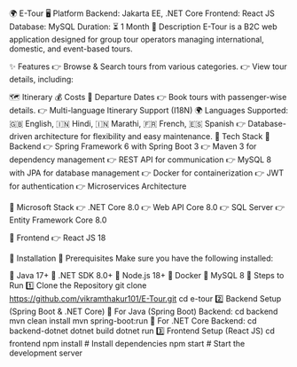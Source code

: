 🌍 E-Tour
🖥 Platform
Backend: Jakarta EE, .NET Core Frontend: React JS Database: MySQL Duration: ⏳ 1 Month
📌 Description
E-Tour is a B2C web application designed for group tour operators managing international, domestic, and event-based tours.

✨ Features
👉 Browse & Search tours from various categories.
👉 View tour details, including:

🗺 Itinerary 💰 Costs 📅 Departure Dates
👉 Book tours with passenger-wise details.
👉 Multi-language Itinerary Support (I18N) 🌍 Languages Supported: 🇬🇧 English, 🇮🇳 Hindi, 🇮🇳 Marathi, 🇫🇷 French, 🇪🇸 Spanish
👉 Database-driven architecture for flexibility and easy maintenance.
🚀 Tech Stack
🧐 Backend
👉 Spring Framework 6 with Spring Boot 3
👉 Maven 3 for dependency management
👉 REST API for communication
👉 MySQL 8 with JPA for database management
👉 Docker for containerization
👉 JWT for authentication
👉 Microservices Architecture

🏢 Microsoft Stack
👉 .NET Core 8.0
👉 Web API Core 8.0
👉 SQL Server
👉 Entity Framework Core 8.0

🎨 Frontend
👉 React JS 18

📅 Installation
🧠 Prerequisites
Make sure you have the following installed:

🔹 Java 17+ 🔹 .NET SDK 8.0+ 🔹 Node.js 18+ 🔹 Docker 🔹 MySQL 8
📌 Steps to Run
1️⃣ Clone the Repository
 git clone https://github.com/vikramthakur101/E-Tour.git
 cd e-tour
2️⃣ Backend Setup (Spring Boot & .NET Core)
🔹 For Java (Spring Boot) Backend:
 cd backend
 mvn clean install
 mvn spring-boot:run
🔹 For .NET Core Backend:
 cd backend-dotnet
 dotnet build
 dotnet run
3️⃣ Frontend Setup (React JS)
 cd frontend
 npm install  # Install dependencies
 npm start    # Start the development server